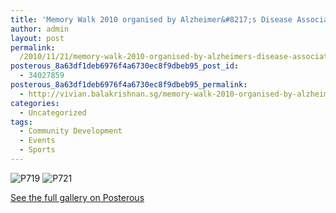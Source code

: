```yaml
---
title: 'Memory Walk 2010 organised by Alzheimer&#8217;s Disease Association at Marina Float'
author: admin
layout: post
permalink:
  /2010/11/21/memory-walk-2010-organised-by-alzheimers-disease-association-at-marina-float/
posterous_8a63df1deb6976f4a6730ec8f9dbeb95_post_id:
  - 34027859
posterous_8a63df1deb6976f4a6730ec8f9dbeb95_permalink:
  - http://vivian.balakrishnan.sg/memory-walk-2010-organised-by-alzheimers-dise
categories:
  - Uncategorized
tags:
  - Community Development
  - Events
  - Sports
---
```

<p><img src="http://vivian.balakrishnan.sg/wp-content/uploads/2010/11/p719.jpg.scaled1000-300x223.jpg" alt="P719" />
<img src="http://vivian.balakrishnan.sg/wp-content/uploads/2010/11/p721.jpg.scaled1000-300x223.jpg" alt="P721" /></p>

<p><a href="http://vivian.balakrishnan.sg/memory-walk-2010-organised-by-alzheimers-dise">See the full gallery on Posterous</a></p>

